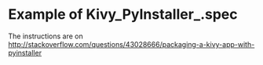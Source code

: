 # Example of Kivy_PyInstaller_.spec
The instructions are on http://stackoverflow.com/questions/43028666/packaging-a-kivy-app-with-pyinstaller
